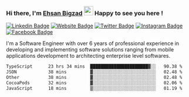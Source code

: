 ### Hi there, I'm <a href="https://ehsanbigzad.com" target="_blank">Ehsan Bigzad</a> <img src="https://media.giphy.com/media/hvRJCLFzcasrR4ia7z/giphy.gif" width="25px" height="25px"> Happy to see you here !

[![Linkedin Badge](https://img.shields.io/badge/-LinkedIn-0e76a8?style=flat-square&logo=Linkedin&logoColor=white)](https://linkedin.com/in/EhsanBigzad)
[![Website Badge](https://img.shields.io/badge/Website-3b5998?style=flat-square&logo=google-chrome&logoColor=white)](https://ehsanbigzad.com)
[![Twitter Badge](https://img.shields.io/badge/-Twitter-00acee?style=flat-square&logo=Twitter&logoColor=white)](https://twitter.com/EhsanBigzad)
[![Instagram Badge](https://img.shields.io/badge/-Instagram-e4405f?style=flat-square&logo=Instagram&logoColor=white)](https://instagram.com/ehsanbigzad/)
[![Facebook Badge](https://img.shields.io/badge/-Facebook-0088cc?style=flat-square&logo=Facebook&logoColor=white)](https://facebook.com/EhsanBigzad7)

I'm a Software Engineer with over 6 years of professional experience
in developing and implementing software solutions ranging from mobile applications development to architecting enterprise level softwares.

<!--START_SECTION:waka-->

```txt
TypeScript      23 hrs 34 mins  ██████████████████████▓░░   90.38 %
JSON            38 mins         ▓░░░░░░░░░░░░░░░░░░░░░░░░   02.48 %
Other           38 mins         ▓░░░░░░░░░░░░░░░░░░░░░░░░   02.48 %
CocoaPods       32 mins         ▓░░░░░░░░░░░░░░░░░░░░░░░░   02.06 %
JavaScript      18 mins         ▒░░░░░░░░░░░░░░░░░░░░░░░░   01.19 %
```

<!--END_SECTION:waka-->
